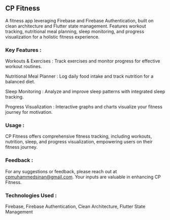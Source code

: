 ## CP Fitness
A fitness app leveraging Firebase and Firebase Authentication, built on clean architecture and Flutter state management. Features workout tracking, nutritional meal planning, sleep monitoring, and progress visualization for a holistic fitness experience.

### Key Features :

Workouts & Exercises : Track exercises and monitor progress for effective workout routines.

Nutritional Meal Planner : Log daily food intake and track nutrition for a balanced diet.

Sleep Monitoring : Analyze and improve sleep patterns with integrated sleep tracking.

Progress Visualization : Interactive graphs and charts visualize your fitness journey for motivation.

### Usage :
CP Fitness offers comprehensive fitness tracking, including workouts, nutrition, sleep, and progress visualization, empowering users on their fitness journey.

### Feedback :
For any suggestions or feedback, please reach out at cpmuhammedsinan@gmail.com. Your inputs are valuable in enhancing CP Fitness.

### Technologies Used :
Firebase, Firebase Authentication, Clean Architecture, Flutter State Management

